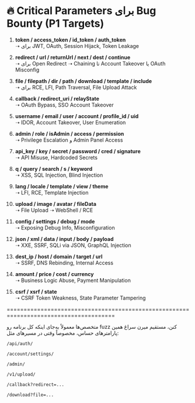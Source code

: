 # 🔥 Critical Parameters برای Bug Bounty (P1 Targets)

1. **token / access_token / id_token / auth_token**  
   ➝ برای JWT, OAuth, Session Hijack, Token Leakage

2. **redirect / url / returnUrl / next / dest / continue**  
   ➝ برای Open Redirect ➝ Chaining تا Account Takeover یا OAuth Misconfig

3. **file / filepath / dir / path / download / template / include**  
   ➝ برای RCE, LFI, Path Traversal, File Upload Attack

4. **callback / redirect_uri / relayState**  
   ➝ OAuth Bypass, SSO Account Takeover

5. **username / email / user / account / profile_id / uid**  
   ➝ IDOR, Account Takeover, User Enumeration

6. **admin / role / isAdmin / access / permission**  
   ➝ Privilege Escalation و Admin Panel Access

7. **api_key / key / secret / password / cred / signature**  
   ➝ API Misuse, Hardcoded Secrets

8. **q / query / search / s / keyword**  
   ➝ XSS, SQL Injection, Blind Injection

9. **lang / locale / template / view / theme**  
   ➝ LFI, RCE, Template Injection

10. **upload / image / avatar / fileData**  
   ➝ File Upload ➝ WebShell / RCE

11. **config / settings / debug / mode**  
   ➝ Exposing Debug Info, Misconfiguration

12. **json / xml / data / input / body / payload**  
   ➝ XXE, SSRF, SQLi via JSON, GraphQL Injection

13. **dest_ip / host / domain / target / url**  
   ➝ SSRF, DNS Rebinding, Internal Access

14. **amount / price / cost / currency**  
   ➝ Business Logic Abuse, Payment Manipulation

15. **csrf / xsrf / state**  
   ➝ CSRF Token Weakness, State Parameter Tampering


======================================================================================

متخصص‌ها معمولاً به‌جای اینکه کل برنامه رو fuzz کنن، مستقیم میرن سراغ همین پارامترهای حساس، مخصوصاً وقتی در مسیرهای مثل:
```
/api/auth/

/account/settings/

/admin/

/v1/upload/

/callback?redirect=...

/download?file=...

```
